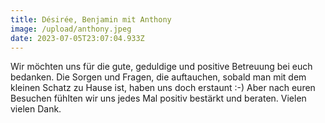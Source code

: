 ```yaml
---
title: Désirée, Benjamin mit Anthony
image: /upload/anthony.jpeg
date: 2023-07-05T23:07:04.933Z
---
```

Wir möchten uns für die gute, geduldige und positive Betreuung bei euch bedanken. Die Sorgen und Fragen, die auftauchen, sobald man mit dem kleinen Schatz zu Hause ist, haben uns doch erstaunt :-) Aber nach euren Besuchen fühlten wir uns jedes Mal positiv bestärkt und beraten. Vielen vielen Dank.
